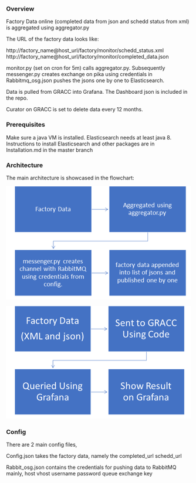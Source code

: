 ### Overview


Factory Data online (completed data from json and schedd status from xml) is aggregated using
aggregator.py

The URL of the factory data looks like:

http://factory_name@host_url/factory/monitor/schedd_status.xml
http://factory_name@host_url/factory/monitor/completed_data.json

monitor.py (set on cron for 5m) calls aggregator.py. 
Subsequently messenger.py creates exchange on pika using credentials in Rabbitmq_osg.json pushes
the jsons one by one to Elasticsearch.

Data is pulled from GRACC into Grafana. The Dashboard json is included in the repo.

Curator on GRACC is set to delete data every 12 months.


### Prerequisites


Make sure a java VM is installed. Elasticsearch needs at least java 8.
Instructions to install Elasticsearch and other packages are in Installation.md in the master branch


### Architecture


The main architecture is showcased in the flowchart:

![](images/image.png)


![](images/image2.png)

### Config


There are 2 main config files,

  Config.json takes the factory data, namely the 
    completed_url 
    schedd_url
    
  Rabbit_osg.json contains the credentials for pushing data to RabbitMQ mainly,
    host
    vhost
    username
    password
    queue
    exchange
    key


